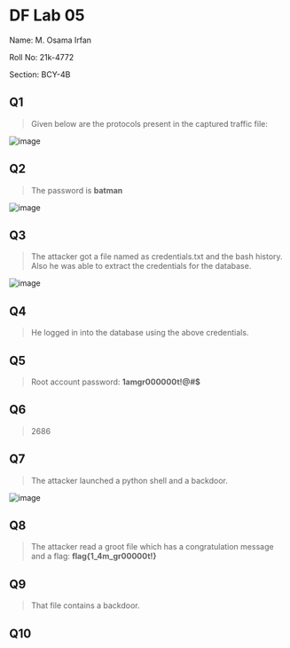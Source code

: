 # DF Lab 05
Name: M. Osama Irfan

Roll No: 21k-4772

Section: BCY-4B
## Q1
> Given below are the protocols present in the captured traffic file:

![image](https://user-images.githubusercontent.com/115397536/224506279-a32ff9ab-7662-48b1-85db-a4842c547d7c.png)

## Q2
> The password is **batman**

![image](https://user-images.githubusercontent.com/115397536/224506385-989f395a-648c-4597-b5ce-a78d70e93aa9.png)


## Q3
> The attacker got a file named as credentials.txt and the bash history. Also he was able to extract the credentials for the database.

![image](https://user-images.githubusercontent.com/115397536/224506640-d3e90fde-e895-4119-8984-c529ad40d1d8.png)


## Q4
> He logged in into the database using the above credentials.

## Q5
> Root account password:
> **1amgr000000t!@#$**

## Q6
> 2686

## Q7 
> The attacker launched a python shell and a backdoor.

![image](https://user-images.githubusercontent.com/115397536/226186134-442ab9a6-c2f2-4206-99b3-33f854031cc3.png)

## Q8
> The attacker read a groot file which has a congratulation message and a flag: **flag{1_4m_gr00000t!}**

## Q9
> That file contains a backdoor.

## Q10
> 
